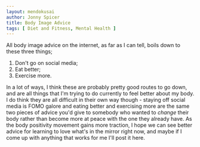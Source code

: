 ```yaml
---
layout: mendokusai
author: Jonny Spicer
title: Body Image Advice
tags: [ Diet and Fitness, Mental Health ]
---
```

All body image advice on the internet, as far as I can tell, boils down to these three things;

1. Don't go on social media;
2. Eat better;
3. Exercise more.

In a lot of ways, I think these are probably pretty good routes to go down, and are all things that I'm trying to do
currently to feel better about my body. I do think they are all difficult in their own way though - staying off social
media is FOMO galore and eating better and exercising more are the same two pieces of advice you'd give to somebody
who wanted to *change* their body rather than become more at peace with the one they already have. As the body positivity
movement gains more traction, I hope we can see better advice for learning to love what's in the mirror right now,
and maybe if I come up with anything that works for me I'll post it here.
